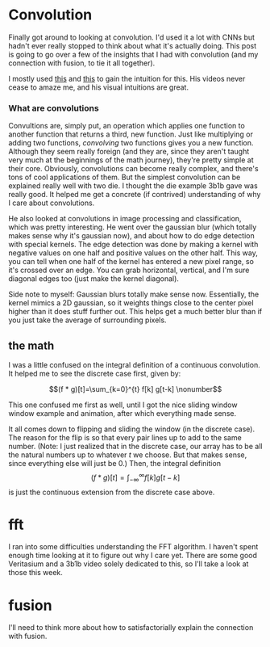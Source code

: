 <script type="text/x-mathjax-config"> MathJax.Hub.Config({ tex2jax: { skipTags: ['script', 'noscript', 'style', 'textarea', 'pre'], inlineMath: [['$','$']] } }); </script> <script src="https://cdn.mathjax.org/mathjax/latest/MathJax.js?config=TeX-AMS-MML_HTMLorMML" type="text/javascript"></script> 
# Convolution

Finally got around to looking at convolution. I'd used it a lot with CNNs but hadn't ever really stopped to think about what it's actually doing. This post is going to go over a few of the insights that I had with convolution (and my connection with fusion, to tie it all together).

I mostly used [this](https://www.youtube.com/watch?v=KuXjwB4LzSA) and [this](https://www.youtube.com/watch?v=IaSGqQa5O-M) to gain the intuition for this. His videos never cease to amaze me, and his visual intuitions are great.

### What are convolutions

Convultions are, simply put, an operation which applies one function to another function that returns a third, new function. Just like multiplying or adding two functions, _convolving_ two functions gives you a new function. Although they seem really foreign (and they are, since they aren't taught very much at the beginnings of the math journey), they're pretty simple at their core. Obviously, convolutions can become really complex, and there's tons of cool applications of them. But the simplest convolution can be explained really well with two die. I thought the die example 3b1b gave was really good. It helped me get a concrete (if contrived) understanding of why I care about convolutions.

He also looked at convolutions in image processing and classification, which was pretty interesting. He went over the gaussian blur (which totally makes sense why it's gaussian now), and about how to do edge detection with special kernels. The edge detection was done by making a kernel with negative values on one half and positive values on the other half. This way, you can tell when one half of the kernel has entered a new pixel range, so it's crossed over an edge. You can grab horizontal, vertical, and I'm sure diagonal edges too (just make the kernel diagonal).

Side note to myself: Gaussian blurs totally make sense now. Essentially, the kernel mimics a 2D gaussian, so it weights things close to the center pixel higher than it does stuff further out. This helps get a much better blur than if you just take the average of surrounding pixels.

## the math

I was a little confused on the integral definition of a continuous convolution. It helped me to see the discrete case first, given by:

$$(f * g)[t]=\sum_{k=0}^{t} f[k] g[t-k] \nonumber$$

This one confused me first as well, until I got the nice sliding window window example and animation, after which everything made sense.

It all comes down to flipping and sliding the window (in the discrete case). The reason for the flip is so that every pair lines up to add to the same number. (Note: I just realized that in the discrete case, our array has to be all the natural numbers up to whatever $t$ we choose. But that makes sense, since everything else will just be 0.) Then, the integral definition
$$(f * g)[t]=\int_{-\infty}^{\infty} f[k] g[t-k] \nonumber$$
is just the continuous extension from the discrete case above.

# fft

I ran into some difficulties understanding the FFT algorithm. I haven't spent enough time looking at it to figure out why I care yet. There are some good Veritasium and a 3b1b video solely dedicated to this, so I'll take a look at those this week.

# fusion

I'll need to think more about how to satisfactorially explain the connection with fusion. 
